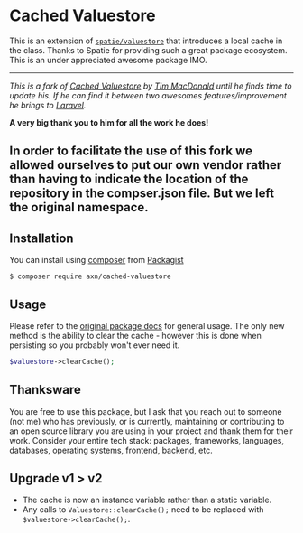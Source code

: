 # Cached Valuestore

This is an extension of [`spatie/valuestore`](https://github.com/spatie/valuestore) that introduces a local cache in the class. Thanks to Spatie for providing such a great package ecosystem. This is an under appreciated awesome package IMO.

---
*This is a fork of [Cached Valuestore](https://github.com/timacdonald/cached-valuestore) by [Tim MacDonald](https://github.com/timacdonald) until he finds time to update his. If he can find it between two awesomes features/improvement he brings to [Laravel](https://laravel.com/).*

**A very big thank you to him for all the work he does!**

In order to facilitate the use of this fork we allowed ourselves to put our own vendor rather than having to indicate the location of the repository in the compser.json file. But we left the original namespace.
---

## Installation

You can install using [composer](https://getcomposer.org/) from [Packagist](https://packagist.org/packages/axn/cached-valuestore)

```
$ composer require axn/cached-valuestore
```

## Usage

Please refer to the [original package docs](https://github.com/spatie/valuestore) for general usage. The only new method is the ability to clear the cache - however this is done when persisting so you probably won't ever need it.

```php
$valuestore->clearCache();
```

## Thanksware

You are free to use this package, but I ask that you reach out to someone (not me) who has previously, or is currently, maintaining or contributing to an open source library you are using in your project and thank them for their work. Consider your entire tech stack: packages, frameworks, languages, databases, operating systems, frontend, backend, etc.

## Upgrade v1 > v2

- The cache is now an instance variable rather than a static variable.
- Any calls to `Valuestore::clearCache();` need to be replaced with `$valuestore->clearCache();`.